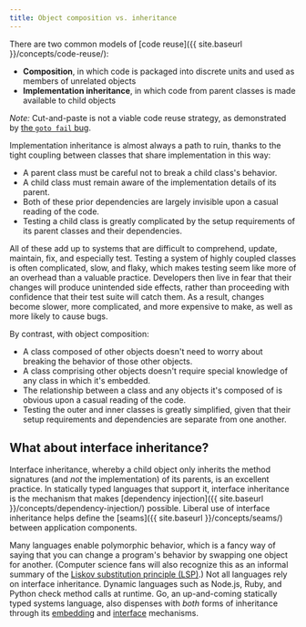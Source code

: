 ```yaml
---
title: Object composition vs. inheritance
---
```

There are two common models of
[code reuse]({{ site.baseurl }}/concepts/code-reuse/):

- **Composition**, in which code is packaged into discrete units and used as
  members of unrelated objects
- **Implementation inheritance**, in which code from parent classes is made
  available to child objects

_Note:_ Cut-and-paste is not a viable code reuse strategy, as demonstrated by
[the `goto fail` bug](http://martinfowler.com/articles/testing-culture.html).

Implementation inheritance is almost always a path to ruin, thanks to the
tight coupling between classes that share implementation in this way:

- A parent class must be careful not to break a child class's behavior.
- A child class must remain aware of the implementation details of its parent.
- Both of these prior dependencies are largely invisible upon a casual reading
  of the code.
- Testing a child class is greatly complicated by the setup requirements of
  its parent classes and their dependencies.

All of these add up to systems that are difficult to comprehend, update,
maintain, fix, and especially test. Testing a system of highly coupled classes
is often complicated, slow, and flaky, which makes testing seem like more of
an overhead than a valuable practice. Developers then live in fear that their
changes will produce unintended side effects, rather than proceeding with
confidence that their test suite will catch them. As a result, changes become
slower, more complicated, and more expensive to make, as well as more likely
to cause bugs.

By contrast, with object composition:

- A class composed of other objects doesn't need to worry about breaking the
  behavior of those other objects.
- A class comprising other objects doesn't require special knowledge of any
  class in which it's embedded.
- The relationship between a class and any objects it's composed of is obvious
  upon a casual reading of the code.
- Testing the outer and inner classes is greatly simplified, given that their
  setup requirements and dependencies are separate from one another.

## What about interface inheritance?

Interface inheritance, whereby a child object only inherits the method
signatures (and _not_ the implementation) of its parents, is an excellent
practice. In statically typed languages that support it, interface inheritance
is the mechanism that makes [dependency injection]({{ site.baseurl }}/concepts/dependency-injection/)
possible. Liberal use of interface inheritance helps define the
[seams]({{ site.baseurl }}/concepts/seams/) between application components.

Many languages enable polymorphic behavior, which is a fancy way of saying
that you can change a program's behavior by swapping one object for another.
(Computer science fans will also recognize this as an informal summary of the
[Liskov substitution principle
(LSP)](https://en.wikipedia.org/wiki/Liskov_substitution_principle).) Not all
languages rely on interface inheritance. Dynamic languages such as Node.js,
Ruby, and Python check method calls at runtime. Go, an up-and-coming
statically typed systems language, also dispenses with _both_ forms of
inheritance through its
[embedding](https://golang.org/doc/effective_go.html#embedding) and
[interface](https://golang.org/doc/effective_go.html#interfaces_and_types)
mechanisms.
